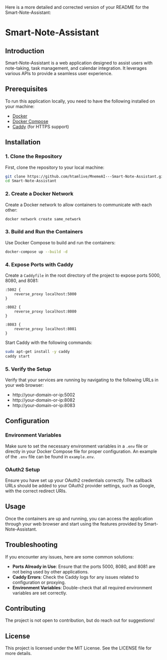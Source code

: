 Here is a more detailed and corrected version of your README for the Smart-Note-Assistant:

# Smart-Note-Assistant

## Introduction

Smart-Note-Assistant is a web application designed to assist users with note-taking, task management, and calendar integration. It leverages various APIs to provide a seamless user experience.

## Prerequisites

To run this application locally, you need to have the following installed on your machine:

- [Docker](https://docs.docker.com/get-docker/)
- [Docker Compose](https://docs.docker.com/compose/install/)
- [Caddy](https://caddyserver.com/docs/install) (for HTTPS support)

## Installation

### 1. Clone the Repository

First, clone the repository to your local machine:

```sh
git clone https://github.com/htamlive/MnemeAI---Smart-Note-Assistant.git
cd Smart-Note-Assistant
```

### 2. Create a Docker Network

Create a Docker network to allow containers to communicate with each other:

```sh
docker network create same_network
```

### 3. Build and Run the Containers

Use Docker Compose to build and run the containers:

```sh
docker-compose up --build -d
```

### 4. Expose Ports with Caddy

Create a `Caddyfile` in the root directory of the project to expose ports 5000, 8080, and 8081:

```Caddyfile
:5002 {
    reverse_proxy localhost:5000
}

:8082 {
    reverse_proxy localhost:8080
}

:8083 {
    reverse_proxy localhost:8081
}
```

Start Caddy with the following commands:

```sh
sudo apt-get install -y caddy
caddy start
```

### 5. Verify the Setup

Verify that your services are running by navigating to the following URLs in your web browser:

- http://your-domain-or-ip:5002
- http://your-domain-or-ip:8082
- http://your-domain-or-ip:8083

## Configuration

### Environment Variables

Make sure to set the necessary environment variables in a `.env` file or directly in your Docker Compose file for proper configuration. An example of the `.env` file can be found in `example.env`.


### OAuth2 Setup

Ensure you have set up your OAuth2 credentials correctly. The callback URLs should be added to your OAuth2 provider settings, such as Google, with the correct redirect URIs.

## Usage

Once the containers are up and running, you can access the application through your web browser and start using the features provided by Smart-Note-Assistant.

## Troubleshooting

If you encounter any issues, here are some common solutions:

- **Ports Already in Use**: Ensure that the ports 5000, 8080, and 8081 are not being used by other applications.
- **Caddy Errors**: Check the Caddy logs for any issues related to configuration or proxying.
- **Environment Variables**: Double-check that all required environment variables are set correctly.

## Contributing

The project is not open to contribution, but do reach out for suggestions!

## License

This project is licensed under the MIT License. See the LICENSE file for more details.
